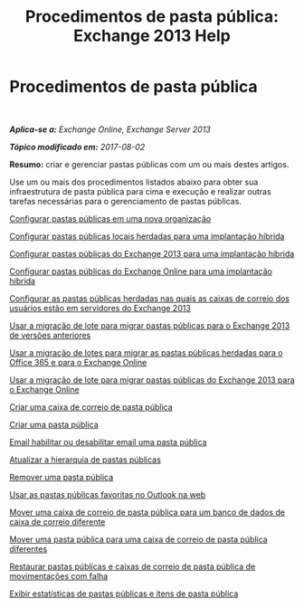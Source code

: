 ﻿---
title: 'Procedimentos de pasta pública: Exchange 2013 Help'
TOCTitle: Procedimentos de pasta pública
ms:assetid: afa54c8e-f3ab-4f5f-85ad-fb2a905ecfa9
ms:mtpsurl: https://technet.microsoft.com/pt-br/library/JJ657481(v=EXCHG.150)
ms:contentKeyID: 50486411
ms.date: 05/22/2018
mtps_version: v=EXCHG.150
ms.translationtype: MT
---

# Procedimentos de pasta pública

 

_**Aplica-se a:** Exchange Online, Exchange Server 2013_

_**Tópico modificado em:** 2017-08-02_

**Resumo:**  criar e gerenciar pastas públicas com um ou mais destes artigos.

Use um ou mais dos procedimentos listados abaixo para obter sua infraestrutura de pasta pública para cima e execução e realizar outras tarefas necessárias para o gerenciamento de pastas públicas.

[Configurar pastas públicas em uma nova organização](set-up-public-folders-in-a-new-organization-exchange-2013-help.md)

[Configurar pastas públicas locais herdadas para uma implantação híbrida](configure-legacy-on-premises-public-folders-for-a-hybrid-deployment-exchange-2013-help.md)

[Configurar pastas públicas do Exchange 2013 para uma implantação híbrida](configure-exchange-2013-public-folders-for-a-hybrid-deployment-exchange-2013-help.md)

[Configurar pastas públicas do Exchange Online para uma implantação híbrida](configure-exchange-online-public-folders-for-a-hybrid-deployment-exchange-2013-help.md)

[Configurar as pastas públicas herdadas nas quais as caixas de correio dos usuários estão em servidores do Exchange 2013](configure-legacy-public-folders-where-user-mailboxes-are-on-exchange-2013-servers-exchange-2013-help.md)

[Usar a migração de lote para migrar pastas públicas para o Exchange 2013 de versões anteriores](use-batch-migration-to-migrate-public-folders-to-exchange-2013-from-previous-versions-exchange-2013-help.md)

[Usar a migração de lotes para migrar as pastas públicas herdadas para o Office 365 e para o Exchange Online](use-batch-migration-to-migrate-legacy-public-folders-to-office-365-and-exchange-online-exchange-online-help.md)

[Usar a migração de lote para migrar pastas públicas do Exchange 2013 para o Exchange Online](use-batch-migration-to-migrate-exchange-2013-public-folders-to-exchange-online-exchange-online-help.md)

[Criar uma caixa de correio de pasta pública](create-a-public-folder-mailbox-exchange-2013-help.md)

[Criar uma pasta pública](create-a-public-folder-exchange-2013-help.md)

[Email habilitar ou desabilitar email uma pasta pública](mail-enable-or-mail-disable-a-public-folder-exchange-2013-help.md)

[Atualizar a hierarquia de pastas públicas](update-the-public-folder-hierarchy-exchange-2013-help.md)

[Remover uma pasta pública](remove-a-public-folder-exchange-2013-help.md)

[Usar as pastas públicas favoritas no Outlook na web](use-favorite-public-folders-in-outlook-on-the-web-exchange-2013-help.md)

[Mover uma caixa de correio de pasta pública para um banco de dados de caixa de correio diferente](move-a-public-folder-mailbox-to-a-different-mailbox-database-exchange-2013-help.md)

[Mover uma pasta pública para uma caixa de correio de pasta pública diferentes](move-a-public-folder-to-a-different-public-folder-mailbox-exchange-2013-help.md)

[Restaurar pastas públicas e caixas de correio de pasta pública de movimentações com falha](restore-public-folders-and-public-folder-mailboxes-from-failed-moves-exchange-2013-help.md)

[Exibir estatísticas de pastas públicas e itens de pasta pública](view-statistics-for-public-folders-and-public-folder-items-exchange-2013-help.md)

